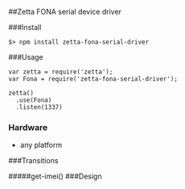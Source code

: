 ##Zetta FONA serial device driver

###Install

```
$> npm install zetta-fona-serial-driver
```

###Usage

```
var zetta = require('zetta');
var Fona = require('zetta-fona-serial-driver');

zetta()
  .use(Fona)
  .listen(1337)
```

### Hardware

* any platform

###Transitions

#####get-imei()
###Design

